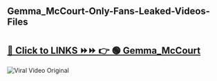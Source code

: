 
 ## Gemma_McCourt-Only-Fans-Leaked-Videos-Files

# <h2><a href="https://mediaupload.pro?Gemma_McCourt">🔗 Click to LINKS ⏩⏩ 👉 🟢 Gemma_McCourt </a></h2>

<a href="https://mediaupload.pro?Gemma_McCourt" rel="nofollow" data-target="animated-image.originalLink"><img src="https://i.ibb.co.com/xMMVF88/686577567.gif" alt="Viral Video Original" style="max-width: 100%; display: inline-block;" data-target="animated-image.originalImage"></a>